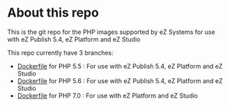 # About this repo

This is the git repo for the PHP images supported by eZ Systems for use with eZ Publish 5.4, eZ Platform and eZ Studio

This repo currently have 3 branches:
 - [Dockerfile](https://github.com/vidarl/docker-php/blob/5.5/ezphp/Dockerfile) for PHP 5.5 : For use with eZ Publish 5.4, eZ Platform and eZ Studio
 - [Dockerfile](https://github.com/vidarl/docker-php/blob/5.6/ezphp/Dockerfile) for PHP 5.6 : For use with eZ Publish 5.4, eZ Platform and eZ Studio
 - [Dockerfile](https://github.com/vidarl/docker-php/blob/7.0/ezphp/Dockerfile) for PHP 7.0 : For use with eZ Platform and eZ Studio
